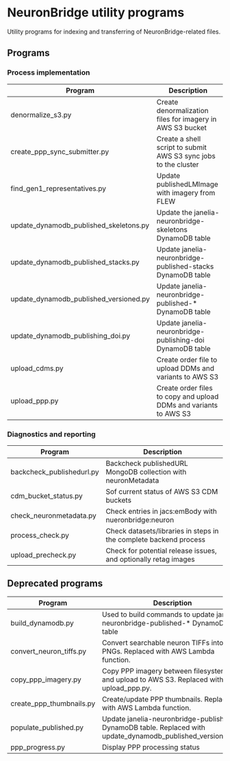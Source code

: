 # NeuronBridge utility programs

Utility programs for indexing and transferring of NeuronBridge-related files. 

## Programs

### Process implementation

| Program | Description |
| ------- | ----------- |
| denormalize_s3.py | Create denormalization files for imagery in AWS S3 bucket |
| create_ppp_sync_submitter.py | Create a shell script to submit AWS S3 sync jobs to the cluster |
| find_gen1_representatives.py | Update publishedLMImage with imagery from FLEW |
| update_dynamodb_published_skeletons.py | Update the janelia-neuronbridge-skeletons DynamoDB table |
| update_dynamodb_published_stacks.py | Update janelia-neuronbridge-published-stacks DynamoDB table |
| update_dynamodb_published_versioned.py | Update janelia-neuronbridge-published-* DynamoDB table |
| update_dynamodb_publishing_doi.py | Update janelia-neuronbridge-publishing-doi DynamoDB table |
| upload_cdms.py | Create order file to upload DDMs and variants to AWS S3 |
| upload_ppp.py | Create order files to copy and upload DDMs and variants to AWS S3 |

### Diagnostics and reporting
| Program | Description |
| ------- | ----------- |
| backcheck_publishedurl.py | Backcheck publishedURL MongoDB collection with neuronMetadata |
| cdm_bucket_status.py | Sof current status of AWS S3 CDM buckets |
| check_neuronmetadata.py | Check entries in jacs:emBody with nueronbridge:neuron |
| process_check.py | Check datasets/libraries in steps in the complete backend process |
| upload_precheck.py | Check for potential release issues, and optionally retag images |

## Deprecated programs

| Program | Description |
| ------- | ----------- |
| build_dynamodb.py | Used to build commands to update janelia-neuronbridge-published-* DynamoDB table |
| convert_neuron_tiffs.py | Convert searchable neuron TIFFs into PNGs. Replaced with AWS Lambda function. |
| copy_ppp_imagery.py | Copy PPP imagery between filesystems and upload to AWS S3. Replaced with upload_ppp.py. |
| create_ppp_thumbnails.py | Create/update PPP thumbnails. Replaced with AWS Lambda function. |
| populate_published.py | Update janelia-neuronbridge-published-* DynamoDB table. Replaced with update_dynamodb_published_versioned.py. |
| ppp_progress.py | Display PPP processing status |
